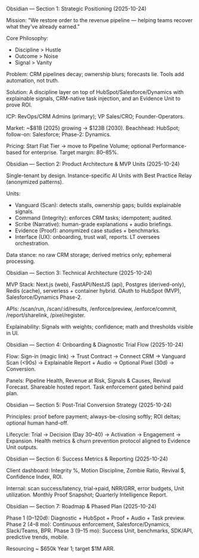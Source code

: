 Obsidian — Section 1: Strategic Positioning (2025-10-24)

Mission: "We restore order to the revenue pipeline — helping teams recover what they’ve already earned."

Core Philosophy:
- Discipline > Hustle
- Outcome > Noise
- Signal > Vanity

Problem: CRM pipelines decay; ownership blurs; forecasts lie. Tools add automation, not truth.

Solution: A discipline layer on top of HubSpot/Salesforce/Dynamics with explainable signals, CRM-native task injection, and an Evidence Unit to prove ROI.

ICP: RevOps/CRM Admins (primary); VP Sales/CRO; Founder-Operators.

Market: ~$81B (2025) growing → $123B (2030). Beachhead: HubSpot; follow-on: Salesforce; Phase-2: Dynamics.

Pricing: Start Flat Tier → move to Pipeline Volume; optional Performance-based for enterprise. Target margin: 80–85%.


Obsidian — Section 2: Product Architecture & MVP Units (2025-10-24)

Single-tenant by design. Instance-specific AI Units with Best Practice Relay (anonymized patterns).

Units:
- Vanguard (Scan): detects stalls, ownership gaps; builds explainable signals.
- Command (Integrity): enforces CRM tasks; idempotent; audited.
- Scribe (Narrative): human-grade explanations + audio briefings.
- Evidence (Proof): anonymized case studies + benchmarks.
- Interface (UX): onboarding, trust wall, reports. LT oversees orchestration.

Data stance: no raw CRM storage; derived metrics only; ephemeral processing.


Obsidian — Section 3: Technical Architecture (2025-10-24)

MVP Stack: Next.js (web), FastAPI/NestJS (api), Postgres (derived-only), Redis (cache), serverless + container hybrid. OAuth to HubSpot (MVP), Salesforce/Dynamics Phase-2.

APIs: /scan/run, /scan/:id/results, /enforce/preview, /enforce/commit, /report/sharelink, /pixel/register.

Explainability: Signals with weights; confidence; math and thresholds visible in UI.


Obsidian — Section 4: Onboarding & Diagnostic Trial Flow (2025-10-24)

Flow: Sign-in (magic link) → Trust Contract → Connect CRM → Vanguard Scan (<90s) → Explainable Report + Audio → Optional Pixel (30d) → Conversion.

Panels: Pipeline Health, Revenue at Risk, Signals & Causes, Revival Forecast. Shareable hosted report. Task enforcement gated behind paid plan.


Obsidian — Section 5: Post-Trial Conversion Strategy (2025-10-24)

Principles: proof before payment; always-be-closing softly; ROI deltas; optional human hand-off.

Lifecycle: Trial → Decision (Day 30–40) → Activation → Engagement → Expansion. Health metrics & churn prevention protocol aligned to Evidence Unit outputs.


Obsidian — Section 6: Success Metrics & Reporting (2025-10-24)

Client dashboard: Integrity %, Motion Discipline, Zombie Ratio, Revival $, Confidence Index, ROI.

Internal: scan success/latency, trial→paid, NRR/GRR, error budgets, Unit utilization. Monthly Proof Snapshot; Quarterly Intelligence Report.


Obsidian — Section 7: Roadmap & Phased Plan (2025-10-24)

Phase 1 (0–120d): Diagnostic + HubSpot + Proof + Audio + Task preview.
Phase 2 (4–8 mo): Continuous enforcement, Salesforce/Dynamics, Slack/Teams, BPR.
Phase 3 (9–15 mo): Success Unit, benchmarks, SDK/API, predictive trends, mobile.

Resourcing ~ $650k Year 1; target $1M ARR.
